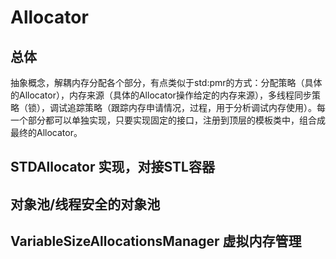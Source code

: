 # Allocator

## 总体

抽象概念，解耦内存分配各个部分，有点类似于std:pmr的方式：分配策略（具体的Allocator），内存来源（具体的Allocator操作给定的内存来源），多线程同步策略（锁），调试追踪策略（跟踪内存申请情况，过程，用于分析调试内存使用）。每一个部分都可以单独实现，只要实现固定的接口，注册到顶层的模板类中，组合成最终的Allocator。

## STDAllocator 实现，对接STL容器

## 对象池/线程安全的对象池

## VariableSizeAllocationsManager 虚拟内存管理

##